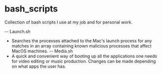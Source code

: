 # bash_scripts
Collection of bash scripts I use at my job and for personal work.

-- Launch.sh
* Searches the processes attached to the Mac's launch process for any matches in an array containing known malicious processes that affect MacOS machines.
-- Media.sh
* A quick and convenient way of booting up all the applications one needs for video editing or music production. Changes can be made depending on what apps the 
user has.
